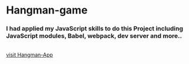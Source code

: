 # Hangman-game
### I had applied my JavaScript skills to do this Project including JavaScript modules, Babel, webpack, dev server and more..
<br>[visit Hangman-App](https://gusty-chair.surge.sh/)

